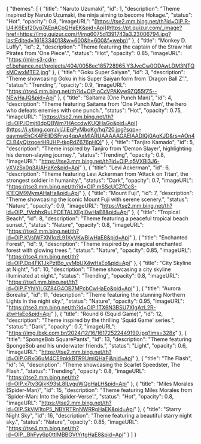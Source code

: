 {
  "themes": [
    {
      "title": "Naruto Uzumaki",
      "id": 1,
      "description": "Theme inspired by Naruto Uzumaki, the ninja aiming to become Hokage.",
      "status": "Hot",
      "opacity": 0.8,
      "imageURL": "[https://tse2.mm.bing.net/th?id=OIP.R-U4iK6Esf20yg7AEpACpQHaEK&pid=Api](https://pt.quizur.com/_image?href=https://img.quizur.com/f/img6075d1391743a3.23006794.jpg?lastEdited=1618334013&w=600&h=600&f=webp)"
    },
    {
      "title": "Monkey D. Luffy",
      "id": 2,
      "description": "Theme featuring the captain of the Straw Hat Pirates from 'One Piece'.",
      "status": "Hot",
      "opacity": 0.85,
      "imageURL": "https://mir-s3-cdn-cf.behance.net/projects/404/0058ec185728965.Y3JvcCw0ODAwLDM3NTQsMCwxMTE2.jpg"
    },
    {
      "title": "Goku Super Saiyan",
      "id": 3,
      "description": "Theme showcasing Goku in his Super Saiyan form from 'Dragon Ball Z'.",
      "status": "Trending",
      "opacity": 0.9,
      "imageURL": "https://tse4.mm.bing.net/th?id=OIP.oCcVPAKvw9ZQ55fZ5--NEwHaJQ&pid=Api"
    },
    {
      "title": "Saitama (One Punch Man)",
      "id": 4,
      "description": "Theme featuring Saitama from 'One Punch Man', the hero who defeats enemies with one punch.",
      "status": "Hot",
      "opacity": 0.75,
      "imageURL": "[https://tse2.mm.bing.net/th?id=OIP.iOmjt8dpQBWm7HAccdwKUQHaGo&pid=Api](https://i.ytimg.com/vi/JiEqPyMboKg/hq720.jpg?sqp=-oaymwEhCK4FEIIDSFryq4qpAxMIARUAAAAAGAElAADIQj0AgKJD&rs=AOn4CLB4yQjzqoerHRJHP-tkgRdZ676pHQ)"
    },
    {
      "title": "Tanjiro Kamado",
      "id": 5,
      "description": "Theme inspired by Tanjiro from 'Demon Slayer', highlighting his demon-slaying journey.",
      "status": "Trending",
      "opacity": 0.8,
      "imageURL": "https://tse3.mm.bing.net/th?id=OIP.q5VXBi3J6-vXVzSx0q3AiAHaKe&pid=Api"
    },
    {
      "title": "Levi Ackerman",
      "id": 6,
      "description": "Theme featuring Levi Ackerman from 'Attack on Titan', the strongest soldier in humanity.",
      "status": "Dark",
      "opacity": 0.7,
      "imageURL": "https://tse3.mm.bing.net/th?id=OIP.mSScUCZfCcS-K1EQM9MymAHaHa&pid=Api"
    },
    {
      "title": "Mount Fuji",
      "id": 7,
      "description": "Theme showcasing the iconic Mount Fuji with serene scenery.",
      "status": "Nature",
      "opacity": 0.9,
      "imageURL": "https://tse2.mm.bing.net/th?id=OIP._fVchhxRuLPOETALXEgI0wHaE8&pid=Api"
    },
    {
      "title": "Tropical Beach",
      "id": 8,
      "description": "Theme featuring a peaceful tropical beach sunset.",
      "status": "Nature",
      "opacity": 0.8,
      "imageURL": "https://tse2.mm.bing.net/th?id=OIP.KVslWFXN1ozL91KyVKwBiwHaE8&pid=Api"
    },
    {
      "title": "Enchanted Forest",
      "id": 9,
      "description": "Theme inspired by a magical enchanted forest with glowing trees.",
      "status": "Nature",
      "opacity": 0.85,
      "imageURL": "https://tse4.mm.bing.net/th?id=OIP.Dp4FK1JkPztBo_yyMbUX4wHaEo&pid=Api"
    },
    {
      "title": "City Skyline at Night",
      "id": 10,
      "description": "Theme showcasing a city skyline illuminated at night.",
      "status": "Trending",
      "opacity": 0.8,
      "imageURL": "https://tse1.mm.bing.net/th?id=OIP.FYhIYlLGZ84G4OB7MPcbCwHaEo&pid=Api"
    },
    {
      "title": "Aurora Borealis",
      "id": 11,
      "description": "Theme featuring the stunning Northern Lights in the night sky.",
      "status": "Nature",
      "opacity": 0.95,
      "imageURL": "https://tse3.mm.bing.net/th?id=OIP.1TX6N3BSU7XIgAzL2R-ztwHaEo&pid=Api"
    },
    {
      "title": "Round 6 (Squid Game)",
      "id": 12,
      "description": "Theme inspired by the thrilling 'Squid Game' series.",
      "status": "Dark",
      "opacity": 0.7,
      "imageURL": "https://img.ibxk.com.br/2024/12/16/16172522449190.jpg?ims=328x"
    },
    {
      "title": "SpongeBob SquarePants",
      "id": 13,
      "description": "Theme featuring SpongeBob and his underwater friends.",
      "status": "Light",
      "opacity": 0.6,
      "imageURL": "https://tse2.mm.bing.net/th?id=OIP.GRxG6uM4CE9pkkBTR9UmiQHaFj&pid=Api"
    },
    {
      "title": "The Flash",
      "id": 14,
      "description": "Theme showcasing the Scarlet Speedster, The Flash.",
      "status": "Trending",
      "opacity": 0.8,
      "imageURL": "https://tse2.mm.bing.net/th?id=OIP.x7ty3QjkK93sL8ILyguWQgHaLH&pid=Api"
    },
    {
      "title": "Miles Morales (Spider-Man)",
      "id": 15,
      "description": "Theme featuring Miles Morales from 'Spider-Man: Into the Spider-Verse'.",
      "status": "Hot",
      "opacity": 0.8,
      "imageURL": "https://tse2.mm.bing.net/th?id=OIP.SkVM1toP5_NBYRTRnNWRRgHaEK&pid=Api"
    },
    {
      "title": "Starry Night Sky",
      "id": 16,
      "description": "Theme featuring a beautiful starry night sky.",
      "status": "Nature",
      "opacity": 0.85,
      "imageURL": "https://tse4.mm.bing.net/th?id=OIP._BhFyy6p0ttIMBBGVtYrtgHaE8&pid=Api"
    }
  ]
}
